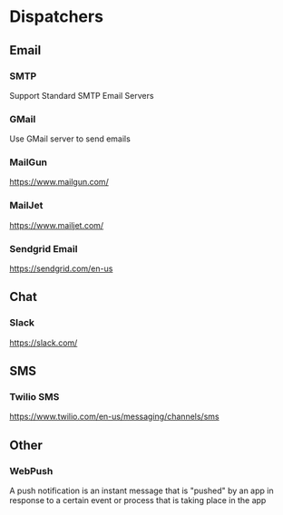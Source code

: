 # Dispatchers

## Email
### SMTP

Support Standard SMTP Email Servers

### GMail

Use GMail server to send emails

### MailGun

<https://www.mailgun.com/>

### MailJet

<https://www.mailjet.com/>

### Sendgrid Email

<https://sendgrid.com/en-us>

## Chat
### Slack

<https://slack.com/>

## SMS

### Twilio SMS

<https://www.twilio.com/en-us/messaging/channels/sms>

## Other

### WebPush

A push notification is an instant message that is "pushed" by an app in response to a certain event or process that is taking place in the app 
